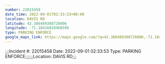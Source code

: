```yaml
---
number: 22015458
date_time: 2022-09-01T02:33:53+00:00
location: DAVIS RD
latitude: 42.386489308726006
longitude: -71.18416810468598
type: PARKING ENFORCE
google_maps_link: https://maps.google.com/?q=42.386489308726006,-71.18416810468598
---
```


;;;Incident #: 22015458   Date: 2022-09-01 02:33:53    Type: PARKING ENFORCE;;;;;;Location: DAVIS RD;;;
